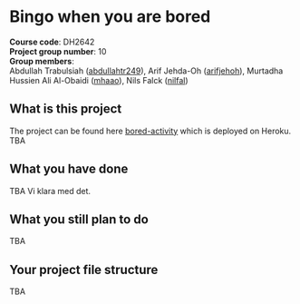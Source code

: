 # Bingo when you are bored
**Course code**: DH2642  
**Project group number**: 10  
**Group members**:   
Abdullah Trabulsiah ([abdullahtr249](https://github.com/abdullahtr249)), Arif Jehda-Oh ([arifjehoh](https://github.com/arifjehoh)), Murtadha Hussien Ali Al-Obaidi ([mhaao](https://github.com/mhaao)), Nils Falck ([nilfal](https://github.com/Nilfal))  

## What is this project
The project can be found here [bored-activity](https://bored-activity.herokuapp.com/) which is deployed on Heroku.  
TBA

## What you have done
TBA
Vi klara med det.

## What you still plan to do
TBA


## Your project file structure
TBA

